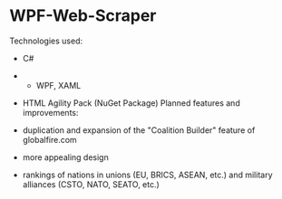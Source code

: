 # WPF-Web-Scraper
Technologies used: 
- C# 
- - WPF, XAML 

- HTML Agility Pack (NuGet Package)  Planned features and improvements: 
- duplication and expansion of the "Coalition Builder" feature of globalfire.com 
- more appealing design 
- rankings of nations in unions (EU, BRICS, ASEAN, etc.) and military alliances (CSTO, NATO, SEATO, etc.)
